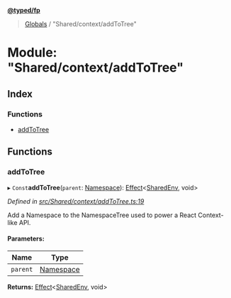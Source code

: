 **[@typed/fp](../README.md)**

> [Globals](../globals.md) / "Shared/context/addToTree"

# Module: "Shared/context/addToTree"

## Index

### Functions

* [addToTree](_shared_context_addtotree_.md#addtotree)

## Functions

### addToTree

▸ `Const`**addToTree**(`parent`: [Namespace](_shared_core_model_namespace_.namespace.md)): [Effect](_effect_effect_.effect.md)\<[SharedEnv](../interfaces/_shared_core_services_sharedenv_.sharedenv.md), void>

*Defined in [src/Shared/context/addToTree.ts:19](https://github.com/TylorS/typed-fp/blob/f27ba3e/src/Shared/context/addToTree.ts#L19)*

Add a Namespace to the NamespaceTree used to power a React Context-like API.

#### Parameters:

Name | Type |
------ | ------ |
`parent` | [Namespace](_shared_core_model_namespace_.namespace.md) |

**Returns:** [Effect](_effect_effect_.effect.md)\<[SharedEnv](../interfaces/_shared_core_services_sharedenv_.sharedenv.md), void>
